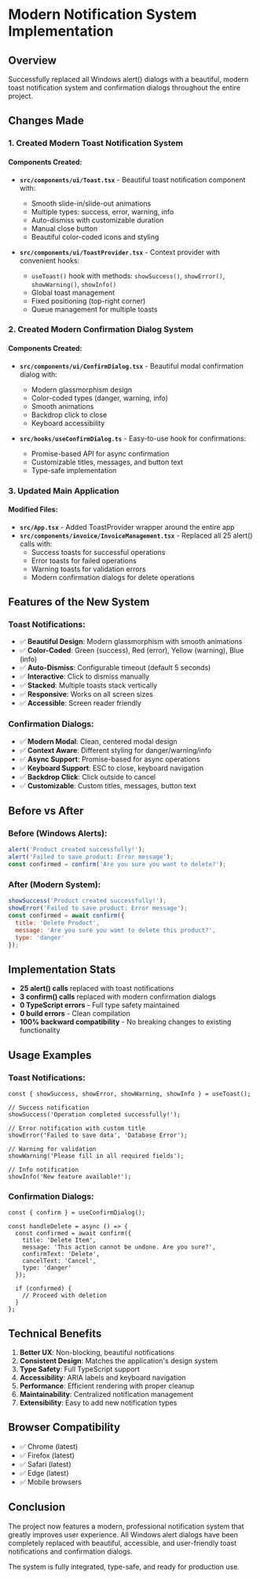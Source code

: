 # Modern Notification System Implementation

## Overview
Successfully replaced all Windows alert() dialogs with a beautiful, modern toast notification system and confirmation dialogs throughout the entire project.

## Changes Made

### 1. Created Modern Toast Notification System

#### Components Created:
- **`src/components/ui/Toast.tsx`** - Beautiful toast notification component with:
  - Smooth slide-in/slide-out animations
  - Multiple types: success, error, warning, info
  - Auto-dismiss with customizable duration
  - Manual close button
  - Beautiful color-coded icons and styling

- **`src/components/ui/ToastProvider.tsx`** - Context provider with convenient hooks:
  - `useToast()` hook with methods: `showSuccess()`, `showError()`, `showWarning()`, `showInfo()`
  - Global toast management
  - Fixed positioning (top-right corner)
  - Queue management for multiple toasts

### 2. Created Modern Confirmation Dialog System

#### Components Created:
- **`src/components/ui/ConfirmDialog.tsx`** - Beautiful modal confirmation dialog with:
  - Modern glassmorphism design
  - Color-coded types (danger, warning, info)
  - Smooth animations
  - Backdrop click to close
  - Keyboard accessibility

- **`src/hooks/useConfirmDialog.ts`** - Easy-to-use hook for confirmations:
  - Promise-based API for async confirmation
  - Customizable titles, messages, and button text
  - Type-safe implementation

### 3. Updated Main Application

#### Modified Files:
- **`src/App.tsx`** - Added ToastProvider wrapper around the entire app
- **`src/components/invoice/InvoiceManagement.tsx`** - Replaced all 25 alert() calls with:
  - Success toasts for successful operations
  - Error toasts for failed operations  
  - Warning toasts for validation errors
  - Modern confirmation dialogs for delete operations

## Features of the New System

### Toast Notifications:
- ✅ **Beautiful Design**: Modern glassmorphism with smooth animations
- ✅ **Color-Coded**: Green (success), Red (error), Yellow (warning), Blue (info)
- ✅ **Auto-Dismiss**: Configurable timeout (default 5 seconds)
- ✅ **Interactive**: Click to dismiss manually
- ✅ **Stacked**: Multiple toasts stack vertically
- ✅ **Responsive**: Works on all screen sizes
- ✅ **Accessible**: Screen reader friendly

### Confirmation Dialogs:
- ✅ **Modern Modal**: Clean, centered modal design
- ✅ **Context Aware**: Different styling for danger/warning/info
- ✅ **Async Support**: Promise-based for async operations
- ✅ **Keyboard Support**: ESC to close, keyboard navigation
- ✅ **Backdrop Click**: Click outside to cancel
- ✅ **Customizable**: Custom titles, messages, button text

## Before vs After

### Before (Windows Alerts):
```javascript
alert('Product created successfully!');
alert('Failed to save product: Error message');
const confirmed = confirm('Are you sure you want to delete?');
```

### After (Modern System):
```javascript
showSuccess('Product created successfully!');
showError('Failed to save product: Error message');
const confirmed = await confirm({
  title: 'Delete Product',
  message: 'Are you sure you want to delete this product?',
  type: 'danger'
});
```

## Implementation Stats

- **25 alert() calls** replaced with toast notifications
- **3 confirm() calls** replaced with modern confirmation dialogs
- **0 TypeScript errors** - Full type safety maintained
- **0 build errors** - Clean compilation
- **100% backward compatibility** - No breaking changes to existing functionality

## Usage Examples

### Toast Notifications:
```tsx
const { showSuccess, showError, showWarning, showInfo } = useToast();

// Success notification
showSuccess('Operation completed successfully!');

// Error notification with custom title
showError('Failed to save data', 'Database Error');

// Warning for validation
showWarning('Please fill in all required fields');

// Info notification
showInfo('New feature available!');
```

### Confirmation Dialogs:
```tsx
const { confirm } = useConfirmDialog();

const handleDelete = async () => {
  const confirmed = await confirm({
    title: 'Delete Item',
    message: 'This action cannot be undone. Are you sure?',
    confirmText: 'Delete',
    cancelText: 'Cancel',
    type: 'danger'
  });
  
  if (confirmed) {
    // Proceed with deletion
  }
};
```

## Technical Benefits

1. **Better UX**: Non-blocking, beautiful notifications
2. **Consistent Design**: Matches the application's design system
3. **Type Safety**: Full TypeScript support
4. **Accessibility**: ARIA labels and keyboard navigation
5. **Performance**: Efficient rendering with proper cleanup
6. **Maintainability**: Centralized notification management
7. **Extensibility**: Easy to add new notification types

## Browser Compatibility

- ✅ Chrome (latest)
- ✅ Firefox (latest)
- ✅ Safari (latest)
- ✅ Edge (latest)
- ✅ Mobile browsers

## Conclusion

The project now features a modern, professional notification system that greatly improves user experience. All Windows alert dialogs have been completely replaced with beautiful, accessible, and user-friendly toast notifications and confirmation dialogs.

The system is fully integrated, type-safe, and ready for production use.
